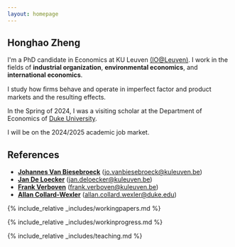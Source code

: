 ```yaml
---
layout: homepage
---
```


## Honghao Zheng

I'm a PhD candidate in Economics at KU Leuven <a href="https://sites.google.com/view/ioleuven/home" target="_blank">(IO@Leuven)</a>. I work in the fields of **industrial organization**, **environmental economics**, and **international economics**.

I study how ﬁrms behave and operate in imperfect factor and product markets and the resulting effects.

In the Spring of 2024, I was a visiting scholar at the Department of Economics of <a href="https://econ.duke.edu/" target="_blank">Duke University</a>.

I will be on the 2024/2025 academic job market.

[comment]: <> (Find out more through my <a href="https://honghao-zheng.github.io/assets/files/curriculum_vitae.pdf" target="_blank">CV</a> and <a href="https://honghao-zheng.github.io/" target="_blank">Job Market Paper</a>.)

[comment]: <> (## Research Interests)

[comment]: <> (- **Empirical Industrial Organization:** Market Power, Productivity, and Production Function Estimation)
[comment]: <> (- **Environmental/Energy Economics:** Emission Trading Schemes, Abatement Cost, and Production-Emission Tradeoffs)
[comment]: <> (- **International Economics:** Trade Dynamics, FDI Entry, and Demand Uncertainty)

## References

- **<a href="https://sites.google.com/view/jovb/" target="_blank">Johannes Van Biesebroeck</a>** (jo.vanbiesebroeck@kuleuven.be)
- **<a href="https://sites.google.com/site/deloeckerjan/" target="_blank">Jan De Loecker</a>** (jan.deloecker@kuleuven.be)
- **<a href="https://sites.google.com/site/frankverbo/home" target="_blank">Frank Verboven</a>** (frank.verboven@kuleuven.be)
- **<a href="https://sites.duke.edu/collardwexler/" target="_blank">Allan Collard-Wexler</a>** (allan.collard.wexler@duke.edu)

{% include_relative _includes/workingpapers.md %}

{% include_relative _includes/workinprogress.md %}

{% include_relative _includes/teaching.md %}
